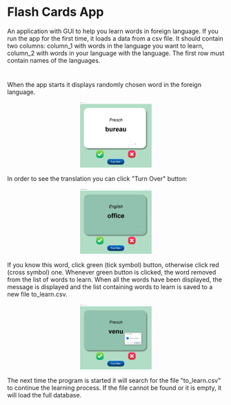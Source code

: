 # Flash Cards App

An application with GUI to help you learn words in foreign language. 
If you run the app for the first time, it loads a data from a csv file.
It should contain two columns: column_1 with words in the language
you want to learn, column_2 with words in your language with the language. 
The first row must contain names of the languages.

# 
When the app starts it displays randomly chosen word in the foreign language.
<p align="center" width="100%">
    <img width="33%" src="images/README/flash_card_front.png">
</p>
In order to see the translation you can click "Turn Over" button:

<p align="center" width="100%">
    <img width="33%" src="images/README/flash_card_back.png">
</p>

If you know this word, click green (tick symbol) button, otherwise click red 
(cross symbol) one. Whenever green button is clicked, the word removed from
the list of words to learn. When all the words have been displayed, the message is displayed and
the list containing words to learn is saved to a new file to_learn.csv. 

<p align="center" width="100%">
    <img width="33%" src="images/README/flash_card_end.png">
</p>

The next time the program is started
it will search for the file "to_learn.csv" to continue the learning process. If the file
cannot be found or it is empty, it will load the full database.
